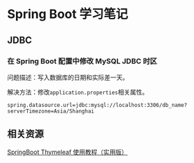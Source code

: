 # Spring Boot 学习笔记

## JDBC

### 在 Spring Boot 配置中修改 MySQL JDBC 时区

问题描述：写入数据库的日期和实际差一天。

解决方法：修改`application.properties`相关属性。

```
spring.datasource.url=jdbc:mysql://localhost:3306/db_name?serverTimezone=Asia/Shanghai

```

## 相关资源

[SpringBoot Thymeleaf 使用教程（实用版）](https://www.jianshu.com/p/908b48b10702)
